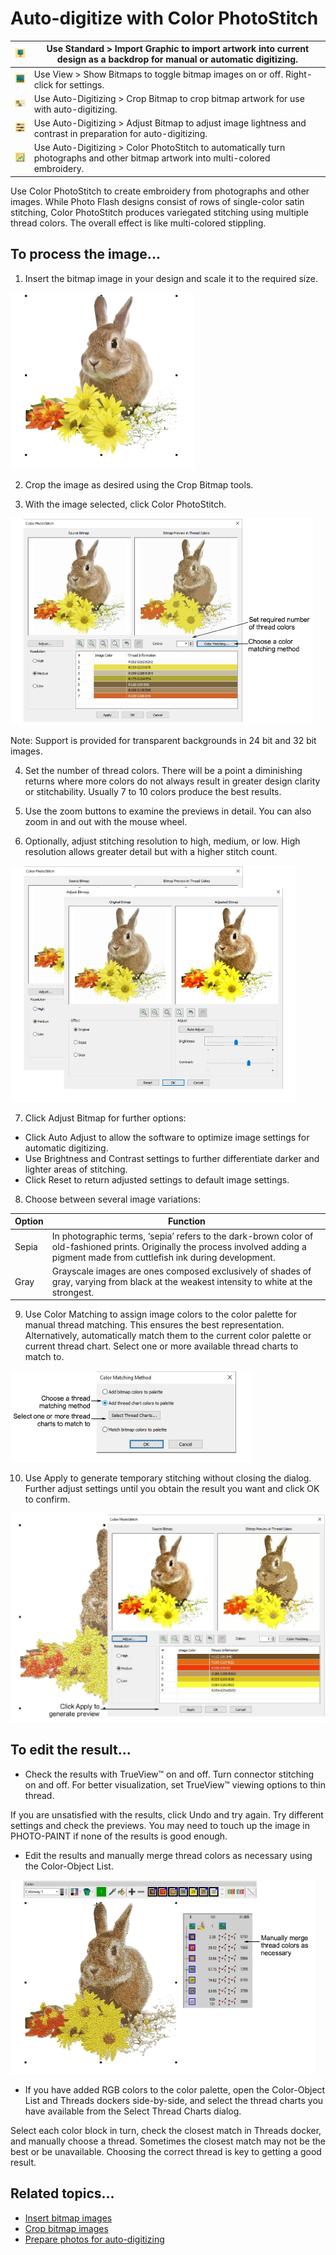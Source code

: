 # Auto-digitize with Color PhotoStitch

| ![ImportGraphic.png](assets/ImportGraphic.png)                 | Use Standard > Import Graphic to import artwork into current design as a backdrop for manual or automatic digitizing.             |
| -------------------------------------------------------------- | --------------------------------------------------------------------------------------------------------------------------------- |
| ![ShowBitmaps.png](assets/ShowBitmaps.png)                     | Use View > Show Bitmaps to toggle bitmap images on or off. Right-click for settings.                                              |
| ![CropCurve00103.png](assets/CropCurve00103.png)               | Use Auto-Digitizing > Crop Bitmap to crop bitmap artwork for use with auto-digitizing.                                            |
| ![AdjustBitmap.png](assets/AdjustBitmap.png)                   | Use Auto-Digitizing > Adjust Bitmap to adjust image lightness and contrast in preparation for auto-digitizing.                    |
| ![ColorPhotoStitch00104.png](assets/ColorPhotoStitch00104.png) | Use Auto-Digitizing > Color PhotoStitch to automatically turn photographs and other bitmap artwork into multi-colored embroidery. |

Use Color PhotoStitch to create embroidery from photographs and other images. While Photo Flash designs consist of rows of single-color satin stitching, Color PhotoStitch produces variegated stitching using multiple thread colors. The overall effect is like multi-colored stippling.

## To process the image...

1. Insert the bitmap image in your design and scale it to the required size.

![ColorPhotoStitch1.png](assets/ColorPhotoStitch1.png)

2. Crop the image as desired using the Crop Bitmap tools.

3. With the image selected, click Color PhotoStitch.

![ColorPhotoStitch100105.png](assets/ColorPhotoStitch100105.png)

Note: Support is provided for transparent backgrounds in 24 bit and 32 bit images.

4. Set the number of thread colors. There will be a point a diminishing returns where more colors do not always result in greater design clarity or stitchability. Usually 7 to 10 colors produce the best results.

5. Use the zoom buttons to examine the previews in detail. You can also zoom in and out with the mouse wheel.

6. Optionally, adjust stitching resolution to high, medium, or low. High resolution allows greater detail but with a higher stitch count.

![automatic00108.png](assets/automatic00108.png)

7. Click Adjust Bitmap for further options:

- Click Auto Adjust to allow the software to optimize image settings for automatic digitizing.
- Use Brightness and Contrast settings to further differentiate darker and lighter areas of stitching.
- Click Reset to return adjusted settings to default image settings.

8. Choose between several image variations:

| Option | Function                                                                                                                                                                             |
| ------ | ------------------------------------------------------------------------------------------------------------------------------------------------------------------------------------ |
| Sepia  | In photographic terms, ‘sepia’ refers to the dark-brown color of old-fashioned prints. Originally the process involved adding a pigment made from cuttlefish ink during development. |
| Gray   | Grayscale images are ones composed exclusively of shades of gray, varying from black at the weakest intensity to white at the strongest.                                             |

9. Use Color Matching to assign image colors to the color palette for manual thread matching. This ensures the best representation. Alternatively, automatically match them to the current color palette or current thread chart. Select one or more available thread charts to match to.

![ColorMatchingMethod00111.png](assets/ColorMatchingMethod00111.png)

10. Use Apply to generate temporary stitching without closing the dialog. Further adjust settings until you obtain the result you want and click OK to confirm.

![automatic00114.png](assets/automatic00114.png)

## To edit the result...

- Check the results with TrueView™ on and off. Turn connector stitching on and off. For better visualization, set TrueView™ viewing options to thin thread.

If you are unsatisfied with the results, click Undo and try again. Try different settings and check the previews. You may need to touch up the image in PHOTO-PAINT if none of the results is good enough.

- Edit the results and manually merge thread colors as necessary using the Color-Object List.

![ColorPhotoStitch3.png](assets/ColorPhotoStitch3.png)

- If you have added RGB colors to the color palette, open the Color-Object List and Threads dockers side-by-side, and select the thread charts you have available from the Select Thread Charts dialog.

Select each color block in turn, check the closest match in Threads docker, and manually choose a thread. Sometimes the closest match may not be the best or be unavailable. Choosing the correct thread is key to getting a good result.

## Related topics...

- [Insert bitmap images](../bitmaps/Insert_bitmap_images)
- [Crop bitmap images](../bitmaps/Crop_bitmap_images)
- [Prepare photos for auto-digitizing](../bitmaps/Prepare_photos_for_auto-digitizing)
